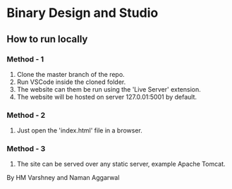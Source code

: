 ﻿# Binary Design and Studio

## How to run locally
### Method - 1
1. Clone the master branch of the repo.
2. Run VSCode inside the cloned folder.
3. The website can them be run using the 'Live Server' extension.
4. The website will be hosted on server 127.0.01:5001 by default.

### Method - 2
1. Just open the 'index.html' file in a browser.

### Method - 3
1. The site can be served over any static server, example Apache Tomcat.



By HM Varshney and Naman Aggarwal
